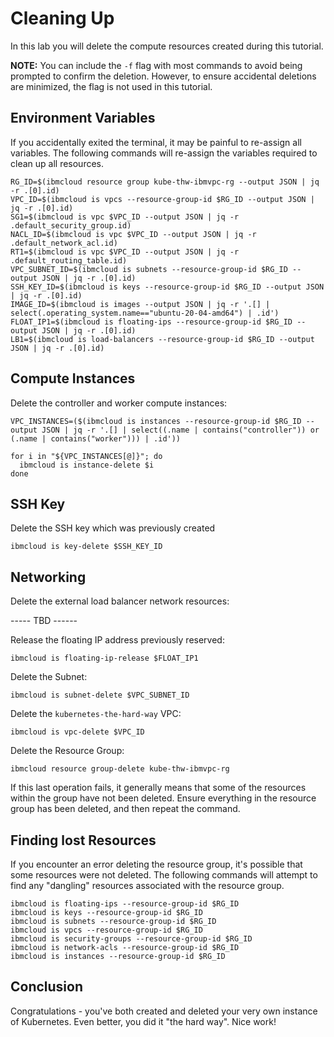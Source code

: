 # Cleaning Up

In this lab you will delete the compute resources created during this tutorial.

**NOTE:** You can include the `-f` flag with most commands to avoid being prompted to confirm the deletion.
However, to ensure accidental deletions are minimized, the flag is not used in this tutorial.

## Environment Variables

If you accidentally exited the terminal, it may be painful to re-assign all variables. The following
commands will re-assign the variables required to clean up all resources.

```
RG_ID=$(ibmcloud resource group kube-thw-ibmvpc-rg --output JSON | jq -r .[0].id)
VPC_ID=$(ibmcloud is vpcs --resource-group-id $RG_ID --output JSON | jq -r .[0].id) 
SG1=$(ibmcloud is vpc $VPC_ID --output JSON | jq -r .default_security_group.id)
NACL_ID=$(ibmcloud is vpc $VPC_ID --output JSON | jq -r .default_network_acl.id)
RT1=$(ibmcloud is vpc $VPC_ID --output JSON | jq -r .default_routing_table.id)
VPC_SUBNET_ID=$(ibmcloud is subnets --resource-group-id $RG_ID --output JSON | jq -r .[0].id) 
SSH_KEY_ID=$(ibmcloud is keys --resource-group-id $RG_ID --output JSON | jq -r .[0].id) 
IMAGE_ID=$(ibmcloud is images --output JSON | jq -r '.[] | select(.operating_system.name=="ubuntu-20-04-amd64") | .id')
FLOAT_IP1=$(ibmcloud is floating-ips --resource-group-id $RG_ID --output JSON | jq -r .[0].id)
LB1=$(ibmcloud is load-balancers --resource-group-id $RG_ID --output JSON | jq -r .[0].id)
```


## Compute Instances

Delete the controller and worker compute instances:

```
VPC_INSTANCES=($(ibmcloud is instances --resource-group-id $RG_ID --output JSON | jq -r '.[] | select((.name | contains("controller")) or (.name | contains("worker"))) | .id'))

for i in "${VPC_INSTANCES[@]}"; do
  ibmcloud is instance-delete $i
done
```

## SSH Key

Delete the SSH key which was previously created

`ibmcloud is key-delete $SSH_KEY_ID`

## Networking

Delete the external load balancer network resources:

----- TBD ------

Release the floating IP address previously reserved:

`ibmcloud is floating-ip-release $FLOAT_IP1`

Delete the Subnet:

`ibmcloud is subnet-delete $VPC_SUBNET_ID`

Delete the `kubernetes-the-hard-way` VPC:

`ibmcloud is vpc-delete $VPC_ID`

Delete the Resource Group:

`ibmcloud resource group-delete kube-thw-ibmvpc-rg`

If this last operation fails, it generally means that some of the resources within the group have not been deleted.
Ensure everything in the resource group has been deleted, and then repeat the command.

## Finding lost Resources

If you encounter an error deleting the resource group, it's possible that some resources were not deleted.
The following commands will attempt to find any "dangling" resources associated with the resource group.

```
ibmcloud is floating-ips --resource-group-id $RG_ID
ibmcloud is keys --resource-group-id $RG_ID
ibmcloud is subnets --resource-group-id $RG_ID
ibmcloud is vpcs --resource-group-id $RG_ID
ibmcloud is security-groups --resource-group-id $RG_ID
ibmcloud is network-acls --resource-group-id $RG_ID
ibmcloud is instances --resource-group-id $RG_ID
```

## Conclusion

Congratulations - you've both created and deleted your very own instance of Kubernetes. Even better, you did it
"the hard way". Nice work!